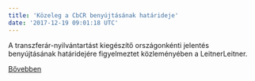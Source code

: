 ```yaml
---
title: 'Közeleg a CbCR benyújtásának határideje'
date: '2017-12-19 09:01:18 UTC'
---
```


A  transzferár-nyilvántartást kiegészítő országonkénti jelentés benyújtásának határidejére figyelmeztet közleményében a LeitnerLeitner.


[Bővebben](http://ift.tt/2kJNvJq)
